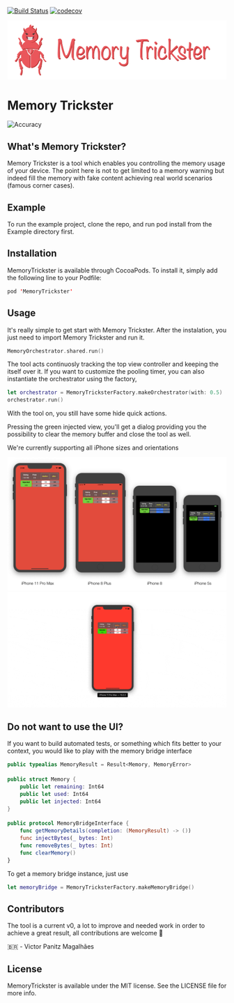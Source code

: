 [![Build Status](https://travis-ci.com/victorpanitz/MemoryTrickster.svg?branch=master)](https://travis-ci.com/victorpanitz/MemoryTrickster)
[![codecov](https://codecov.io/gh/victorpanitz/MemoryTrickster/branch/master/graph/badge.svg)](https://codecov.io/gh/victorpanitz/MemoryTrickster)

![Banner](/resources/banner.png)

# Memory Trickster

![Accuracy](/resources/memTAccuracy.gif)

## What's Memory Trickster?

Memory Trickster is a tool which enables you controlling the memory usage of your device. The point here is not to get limited to a memory warning but indeed fill the memory with fake content achieving real world scenarios (famous corner cases).

## Example

To run the example project, clone the repo, and run pod install from the Example directory first.

## Installation

MemoryTrickster is available through CocoaPods. To install it, simply add the following line to your Podfile:

```Swift
pod 'MemoryTrickster'
```

## Usage

It's really simple to get start with Memory Trickster. After the instalation, you just need to import Memory Trickster and run it.

```Swift
MemoryOrchestrator.shared.run()
```

The tool acts continuosly tracking the top view controller and keeping the itself over it.
If you want to customize the pooling timer, you can also instantiate the orchestrator using the factory,

```Swift
let orchestrator = MemoryTricksterFactory.makeOrchestrator(with: 0.5)
orchestrator.run()
```

With the tool on, you still have some hide quick actions.

Pressing the green injected view, you'll get a dialog providing you the possibility to clear the memory buffer and close the tool as well.

We're currently supporting all iPhone sizes and orientations

![Sizes](/resources/deviceSizes.png)
![Orientation](/resources/gestureMT.gif)

## Do not want to use the UI?

If you want to build automated tests, or something which fits better to your context, you would like to play with the memory bridge interface

```Swift
public typealias MemoryResult = Result<Memory, MemoryError>

public struct Memory {
    public let remaining: Int64
    public let used: Int64
    public let injected: Int64
}

public protocol MemoryBridgeInterface {
    func getMemoryDetails(completion: (MemoryResult) -> ())
    func injectBytes(_ bytes: Int)
    func removeBytes(_ bytes: Int)
    func clearMemory()
}
```

To get a memory bridge instance, just use

```Swift
let memoryBridge = MemoryTricksterFactory.makeMemoryBridge()
```

## Contributors

The tool is a current v0, a lot to improve and needed work in order to achieve a great result, all contributions are welcome 🙏

🇧🇷 - Victor Panitz Magalhães

## License

MemoryTrickster is available under the MIT license. See the LICENSE file for more info.
